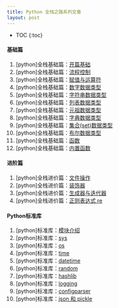 ```yaml
---
title: Python 全栈之路系列文章
layout: post
---
```


* TOC
{:toc}

#### 基础篇

1. [python]全栈基础篇：[开篇基础]({{site.baseurl}}/2017/05/03/python-basics)
2. [python]全栈基础篇：[流程控制]({{site.baseurl}}/2017/05/03/python-flowcContort)
3. [python]全栈基础篇：[赋值与运算符]({{site.baseurl}}/2017/05/03/python-assignment-and-operator)
4. [python]全栈基础篇：[数字数据类型]({{site.baseurl}}/2017/05/03/python-digital-data-type)
5. [python]全栈基础篇：[字符串数据类型]({{site.baseurl}}/2017/05/07/python-string-data-type)
6. [python]全栈基础篇：[列表数据类型]({{site.baseurl}}/2017/05/05/python-list-data-type)
7. [python]全栈基础篇：[元祖数据类型]({{site.baseurl}}/2017/05/03/python-tuple-data-type)
8. [python]全栈基础篇：[字典数据类型]({{site.baseurl}}/2017/05/03/python-dict-data-type)
9. [python]全栈基础篇：[集合(set)数据类型]({{site.baseurl}}/2017/05/03/python-set-data-type)
10. [python]全栈基础篇：[布尔数据类型]({{site.baseurl}}/2017/05/03/python-bool-data-type)
11. [python]全栈基础篇：[函数]({{site.baseurl}}/2017/05/07/python-function)
12. [python]全栈基础篇：[内置函数]({{site.baseurl}}/2017/05/09/python-built-in-function)

#### 进阶篇

1. [python]全栈进价篇：[文件操作]({{site.baseurl}}/2017/05/05/python-file-operation)
2. [python]全栈进价篇：[装饰器]({{site.baseurl}}/2017/05/09/python-decorator)
3. [python]全栈进价篇：[生成器与迭代器]({{site.baseurl}}/2017/05/10/python-generator-and-iterator)
4. [python]全栈进价篇：[正则表达式 re]({{site.baseurl}}/2017/05/15/python-module-re)

#### Python标准库

1. [python]标准库：[模块介绍]({{site.baseurl}}/2017/05/15/python-module)
2. [python]标准库：[sys]({{site.baseurl}}/2017/05/13/python-module-sys)
3. [python]标准库：[os]({{site.baseurl}}/2017/05/13/python-module-os)
4. [python]标准库：[time]({{site.baseurl}}/2017/05/10/python-module-time)
5. [python]标准库：[datetime]({{site.baseurl}}/2017/05/10/python-module-datetime)
6. [python]标准库：[random]({{site.baseurl}}/2017/05/10/python-module-random)
7. [python]标准库：[hashlib]({{site.baseurl}}/2017/05/13/python-module-hashlib)
8. [python]标准库：[logging]({{site.baseurl}}/2017/05/15/python-module-logging)
9. [python]标准库：[configparser]({{site.baseurl}}/2017/05/15/python-module-configparser)
10. [python]标准库：[json 和 pickle]({{site.baseurl}}/2017/05/15/python-module-json-and-pickle)
